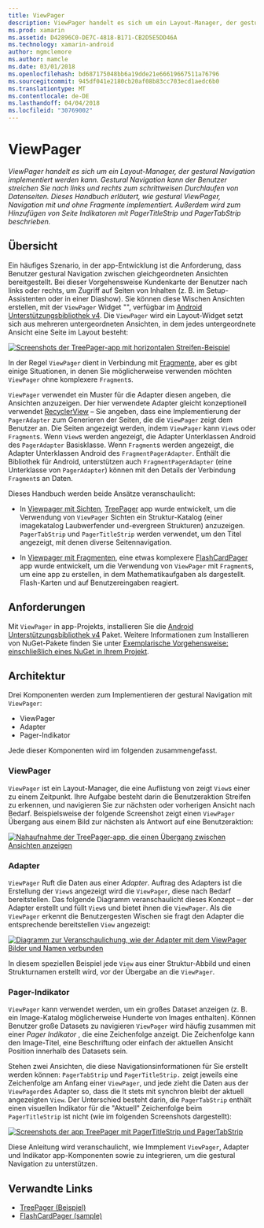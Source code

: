 ```yaml
---
title: ViewPager
description: ViewPager handelt es sich um ein Layout-Manager, der gestural Navigation implementiert werden kann. Gestural Navigation kann der Benutzer streichen Sie nach links und rechts zum schrittweisen Durchlaufen von Datenseiten. Dieses Handbuch erläutert, wie gestural ViewPager, Navigation mit und ohne Fragmente implementiert. Außerdem wird zum Hinzufügen von Seite Indikatoren mit PagerTitleStrip und PagerTabStrip beschrieben.
ms.prod: xamarin
ms.assetid: D42896C0-DE7C-4818-B171-CB2D5E5DD46A
ms.technology: xamarin-android
author: mgmclemore
ms.author: mamcle
ms.date: 03/01/2018
ms.openlocfilehash: bd687175048bb6a19dde21e66619667511a76796
ms.sourcegitcommit: 945df041e2180cb20af08b83cc703ecd1aedc6b0
ms.translationtype: MT
ms.contentlocale: de-DE
ms.lasthandoff: 04/04/2018
ms.locfileid: "30769002"
---
```

# <a name="viewpager"></a>ViewPager

_ViewPager handelt es sich um ein Layout-Manager, der gestural Navigation implementiert werden kann. Gestural Navigation kann der Benutzer streichen Sie nach links und rechts zum schrittweisen Durchlaufen von Datenseiten. Dieses Handbuch erläutert, wie gestural ViewPager, Navigation mit und ohne Fragmente implementiert. Außerdem wird zum Hinzufügen von Seite Indikatoren mit PagerTitleStrip und PagerTabStrip beschrieben._

 
## <a name="overview"></a>Übersicht

Ein häufiges Szenario, in der app-Entwicklung ist die Anforderung, dass Benutzer gestural Navigation zwischen gleichgeordneten Ansichten bereitgestellt. Bei dieser Vorgehensweise Kundenkarte der Benutzer nach links oder rechts, um Zugriff auf Seiten von Inhalten (z. B. im Setup-Assistenten oder in einer Diashow). Sie können diese Wischen Ansichten erstellen, mit der `ViewPager` Widget "", verfügbar im [Android Unterstützungsbibliothek v4](https://www.nuget.org/packages/Xamarin.Android.Support.v4/). Die `ViewPager` wird ein Layout-Widget setzt sich aus mehreren untergeordneten Ansichten, in dem jedes untergeordnete Ansicht eine Seite im Layout besteht: 

[![Screenshots der TreePager-app mit horizontalen Streifen-Beispiel](images/01-intro-sml.png)](images/01-intro.png#lightbox)

In der Regel `ViewPager` dient in Verbindung mit [Fragmente](https://developer.xamarin.com/guides/android/platform_features/fragments/), aber es gibt einige Situationen, in denen Sie möglicherweise verwenden möchten `ViewPager` ohne komplexere `Fragment`s.

`ViewPager` verwendet ein Muster für die Adapter diesen angeben, die Ansichten anzuzeigen. Der hier verwendete Adapter gleicht konzeptionell verwendet [RecyclerView](~/android/user-interface/layouts/recycler-view/index.md) &ndash; Sie angeben, dass eine Implementierung der `PagerAdapter` zum Generieren der Seiten, die die `ViewPager` zeigt dem Benutzer an. Die Seiten angezeigt werden, indem `ViewPager` kann `View`s oder `Fragment`s. Wenn `View`s werden angezeigt, die Adapter Unterklassen Android des `PagerAdapter` Basisklasse. Wenn `Fragment`s werden angezeigt, die Adapter Unterklassen Android des `FragmentPagerAdapter`. Enthält die Bibliothek für Android, unterstützen auch `FragmentPagerAdapter` (eine Unterklasse von `PagerAdapter`) können mit den Details der Verbindung `Fragment`s an Daten. 

Dieses Handbuch werden beide Ansätze veranschaulicht: 

-   In [Viewpager mit Sichten](~/android/user-interface/controls/view-pager/viewpager-and-views.md), [TreePager](https://developer.xamarin.com/samples/monodroid/UserInterface/TreePager/) app wurde entwickelt, um die Verwendung von `ViewPager` Sichten ein Struktur-Katalog (einer imagekatalog Laubwerfender und-evergreen Strukturen) anzuzeigen. 
    `PagerTabStrip`  und `PagerTitleStrip` werden verwendet, um den Titel angezeigt, mit denen diverse Seitennavigation.

-   In [Viewpager mit Fragmenten](~/android/user-interface/controls/view-pager/viewpager-and-fragments.md), eine etwas komplexere [FlashCardPager](https://developer.xamarin.com/samples/monodroid/UserInterface/TreePager/) app wurde entwickelt, um die Verwendung von `ViewPager` mit `Fragment`s, um eine app zu erstellen, in dem Mathematikaufgaben als dargestellt. Flash-Karten und auf Benutzereingaben reagiert. 


## <a name="requirements"></a>Anforderungen

Mit `ViewPager` in app-Projekts, installieren Sie die [Android Unterstützungsbibliothek v4](https://www.nuget.org/packages/Xamarin.Android.Support.v4/) Paket. Weitere Informationen zum Installieren von NuGet-Pakete finden Sie unter [Exemplarische Vorgehensweise: einschließlich eines NuGet in Ihrem Projekt](https://docs.microsoft.com/visualstudio/mac/nuget-walkthrough). 

 
## <a name="architecture"></a>Architektur

Drei Komponenten werden zum Implementieren der gestural Navigation mit `ViewPager`:

-   ViewPager
-   Adapter
-   Pager-Indikator

Jede dieser Komponenten wird im folgenden zusammengefasst.



### <a name="viewpager"></a>ViewPager

`ViewPager` ist ein Layout-Manager, die eine Auflistung von zeigt `View`s einer zu einem Zeitpunkt. Ihre Aufgabe besteht darin die Benutzeraktion Streifen zu erkennen, und navigieren Sie zur nächsten oder vorherigen Ansicht nach Bedarf. Beispielsweise der folgende Screenshot zeigt einen `ViewPager` Übergang aus einem Bild zur nächsten als Antwort auf eine Benutzeraktion: 

[![Nahaufnahme der TreePager-app, die einen Übergang zwischen Ansichten anzeigen](images/02-transition-sml.png)](images/02-transition.png#lightbox)


### <a name="adapter"></a>Adapter

`ViewPager` Ruft die Daten aus einer *Adapter*. Auftrag des Adapters ist die Erstellung der `View`s angezeigt wird die `ViewPager`, diese nach Bedarf bereitstellen. Das folgende Diagramm veranschaulicht dieses Konzept &ndash; der Adapter erstellt und füllt `View`s und bietet ihnen die `ViewPager`. Als die `ViewPager` erkennt die Benutzergesten Wischen sie fragt den Adapter die entsprechende bereitstellen `View` angezeigt: 

[![Diagramm zur Veranschaulichung, wie der Adapter mit dem ViewPager Bilder und Namen verbunden](images/03-adapter-sml.png)](images/03-adapter.png#lightbox)

In diesem speziellen Beispiel jede `View` aus einer Struktur-Abbild und einen Strukturnamen erstellt wird, vor der Übergabe an die `ViewPager`. 



### <a name="pager-indicator"></a>Pager-Indikator

`ViewPager` kann verwendet werden, um ein großes Dataset anzeigen (z. B. ein Image-Katalog möglicherweise Hunderte von Images enthalten). Können Benutzer große Datasets zu navigieren `ViewPager` wird häufig zusammen mit einer *Pager Indikator* , die eine Zeichenfolge anzeigt. Die Zeichenfolge kann den Image-Titel, eine Beschriftung oder einfach der aktuellen Ansicht Position innerhalb des Datasets sein. 

Stehen zwei Ansichten, die diese Navigationsinformationen für Sie erstellt werden können: `PagerTabStrip` und `PagerTitleStrip.` zeigt jeweils eine Zeichenfolge am Anfang einer `ViewPager`, und jede zieht die Daten aus der `ViewPager`des Adapter so, dass die It stets mit synchron bleibt der aktuell angezeigten `View`. Der Unterschied besteht darin, die `PagerTabStrip` enthält einen visuellen Indikator für die "Aktuell" Zeichenfolge beim `PagerTitleStrip` ist nicht (wie im folgenden Screenshots dargestellt): 

[![Screenshots der app TreePager mit PagerTitleStrip und PagerTabStrip](images/04-comparison-sml.png)](images/04-comparison.png#lightbox)

Diese Anleitung wird veranschaulicht, wie Immplement `ViewPager`, Adapter und Indikator app-Komponenten sowie zu integrieren, um die gestural Navigation zu unterstützen. 



## <a name="related-links"></a>Verwandte Links

- [TreePager (Beispiel)](https://developer.xamarin.com/samples/monodroid/UserInterface/TreePager)
- [FlashCardPager (sample)](https://developer.xamarin.com/samples/monodroid/UserInterface/FlashCardPager)
